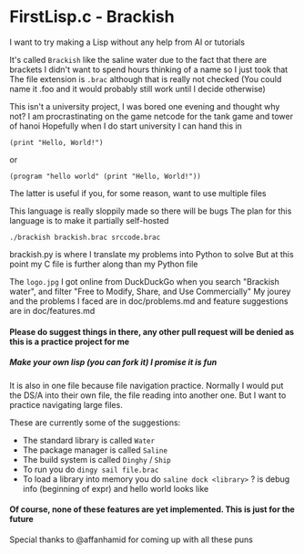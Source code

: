 # FirstLisp.c - Brackish
I want to try making a Lisp without any help from AI or tutorials

It's called `Brackish` like the saline water due to the fact that there are brackets
I didn't want to spend hours thinking of a name so I just took that
The file extension is `.brac` although that is really not checked
(You could name it .foo and it would probably still work until I decide otherwise)

This isn't a university project, I was bored one evening and thought why not?
I am procrastinating on the game netcode for the tank game and tower of hanoi
Hopefully when I do start university I can hand this in

```
(print "Hello, World!")
```
or
```
(program "hello world" (print "Hello, World!"))
```
The latter is useful if you, for some reason, want to use multiple files

This language is really sloppily made so there will be bugs
The plan for this language is to make it partially self-hosted
```
./brackish brackish.brac srccode.brac
```
brackish.py is where I translate my problems into Python to solve
But at this point my C file is further along than my Python file

The `logo.jpg` I got online from DuckDuckGo when you search "Brackish water", and filter "Free to Modify, Share, and Use Commercially"
My jourey and the problems I faced are in doc/problems.md and feature suggestions are in doc/features.md
#### Please do suggest things in there, any other pull request will be denied as this is a practice project for me
##### Make your own lisp (you can fork it) I promise it is fun

It is also in one file because file navigation practice.
Normally I would put the DS/A into their own file, the file reading into another one.
But I want to practice navigating large files.

These are currently some of the suggestions:
- The standard library is called `Water`
- The package manager is called `Saline`
- The build system is called `Dinghy` / `Ship`
- To run you do `dingy sail file.brac`
- To load a library into memory you do `saline dock <library>`
? is debug info (beginning of expr) and hello world looks like
#### Of course, none of these features are yet implemented. This is just for the future

Special thanks to @affanhamid for coming up with all these puns
